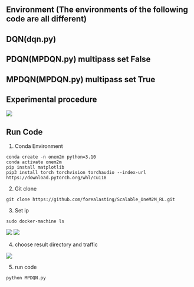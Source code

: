 ## Environment (The environments of the following code are all different)

## DQN(dqn.py)

## PDQN(MPDQN.py) multipass set False

## MPDQN(MPDQN.py) multipass set True

## Experimental procedure
![](https://hackmd.io/_uploads/SkHhAqZqn.png)


## Run Code

1. Conda Environment
```bash=bb
conda create -n onem2m python=3.10 
conda activate onem2m
pip install matplotlib
pip3 install torch torchvision torchaudio --index-url https://download.pytorch.org/whl/cu118
```

2. Git clone
```bash=
git clone https://github.com/forealasting/Scalable_OneM2M_RL.git
```

3. Set ip
```bash=
sudo docker-machine ls
```
![](https://hackmd.io/_uploads/ryfbxYTPh.png)
![](https://hackmd.io/_uploads/ryJ4ltpv3.png)

4. choose result directory and traffic 

![](https://hackmd.io/_uploads/HyFUJjZ93.png)

5. run code
```bash=
python MPDQN.py
```